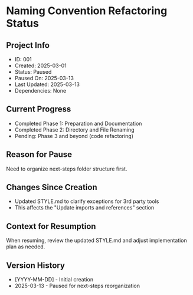 # Naming Convention Refactoring Status

## Project Info
- ID: 001
- Created: 2025-03-01
- Status: Paused
- Paused On: 2025-03-13
- Last Updated: 2025-03-13
- Dependencies: None

## Current Progress
- Completed Phase 1: Preparation and Documentation
- Completed Phase 2: Directory and File Renaming
- Pending: Phase 3 and beyond (code refactoring)

## Reason for Pause
Need to organize next-steps folder structure first.

## Changes Since Creation
- Updated STYLE.md to clarify exceptions for 3rd party tools
- This affects the "Update imports and references" section

## Context for Resumption
When resuming, review the updated STYLE.md and adjust implementation plan as needed.

## Version History
- [YYYY-MM-DD] - Initial creation
- 2025-03-13 - Paused for next-steps reorganization

